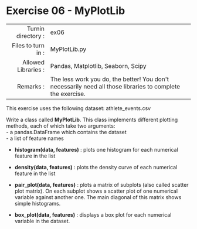 # Exercise 06 - MyPlotLib

|                         |                    |
| -----------------------:| ------------------ |
|   Turnin directory :    |  ex06              |
|   Files to turn in :    |  MyPlotLib.py      |
|   Allowed Libraries :   |  Pandas, Matplotlib, Seaborn, Scipy|
|   Remarks :             |  The less work you do, the better! You don't necessarily need all those libraries to complete the exercise.|

This exercise uses the following dataset: athlete_events.csv

Write a class called __MyPlotLib__. This class implements different plotting methods, each of which take two arguments:  
	- a pandas.DataFrame which contains the dataset  
	- a list of feature names

- __histogram(data, features)__ : plots one histogram for each numerical feature in the list

- __density(data, features)__ : plots the density curve of each numerical feature in the list

- __pair_plot(data, features)__ : plots a matrix of subplots (also called scatter plot matrix). On each subplot shows a scatter plot of one numerical variable against another one. The main diagonal of this matrix shows simple histograms.

- __box_plot(data, features)__ : displays a box plot for each numerical variable in the dataset.
